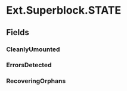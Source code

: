 ﻿


# Ext.Superblock.STATE

## Fields

### CleanlyUmounted

### ErrorsDetected

### RecoveringOrphans
